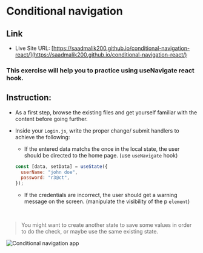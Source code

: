 # Conditional navigation

## Link

- Live Site URL: [https://saadmalik200.github.io/conditional-navigation-react/](https://saadmalik200.github.io/conditional-navigation-react/)

### This exercise will help you to practice using **useNavigate** react hook.

## Instruction:

- As a first step, browse the existing files and get yourself familiar with the content before going further.
- Inside your `Login.js`, write the proper change/ submit handlers to achieve the following:

  - If the entered data matchs the once in the local state, the user should be directed to the home page. (use `useNavigate` hook)

  ```javascript
  const [data, setData] = useState({
    userName: "john doe",
    password: "r3@ct",
  });
  ```

  - If the credentials are incorrect, the user should get a warning message on the screen. (manipulate the visibility of the p `element`)

<br>

> You might want to create another state to save some values in order to do the check, or maybe use the same existing state.

![Conditional navigation app](./ref.gif)
